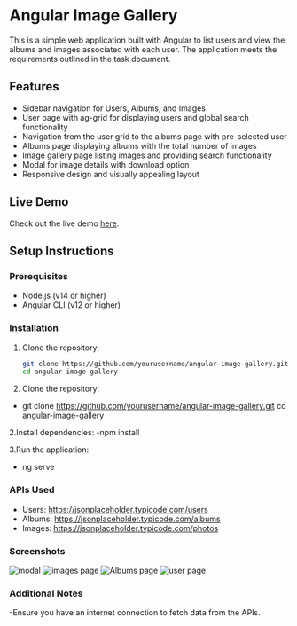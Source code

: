 # Angular Image Gallery

This is a simple web application built with Angular to list users and view the albums and images associated with each user. The application meets the requirements outlined in the task document.

## Features

- Sidebar navigation for Users, Albums, and Images
- User page with ag-grid for displaying users and global search functionality
- Navigation from the user grid to the albums page with pre-selected user
- Albums page displaying albums with the total number of images
- Image gallery page listing images and providing search functionality
- Modal for image details with download option
- Responsive design and visually appealing layout

## Live Demo

Check out the live demo [here](https://art-gallery-sable.vercel.app).

## Setup Instructions

### Prerequisites

- Node.js (v14 or higher)
- Angular CLI (v12 or higher)

### Installation

1. Clone the repository:
   ```bash
   git clone https://github.com/yourusername/angular-image-gallery.git
   cd angular-image-gallery


1. Clone the repository:
- git clone https://github.com/yourusername/angular-image-gallery.git
cd angular-image-gallery

2.Install dependencies:
-npm install

3.Run the application:
- ng serve

### APIs Used

- Users: https://jsonplaceholder.typicode.com/users
- Albums: https://jsonplaceholder.typicode.com/albums
- Images: https://jsonplaceholder.typicode.com/photos

### Screenshots
![modal](https://github.com/assim-fayas/ArtGallery/assets/109982312/163dafe0-6a33-4e56-b0ba-e1f6422e5928)
![images page](https://github.com/assim-fayas/ArtGallery/assets/109982312/7f6f594f-f77e-4484-9871-b785ada65e17)
![Albums page](https://github.com/assim-fayas/ArtGallery/assets/109982312/94f39c7e-009e-4b15-971a-66d5e0d55ad3)
![user page](https://github.com/assim-fayas/ArtGallery/assets/109982312/0937d27a-1e83-45f8-a7d2-34a02899094d)


### Additional Notes

-Ensure you have an internet connection to fetch data from the APIs.



